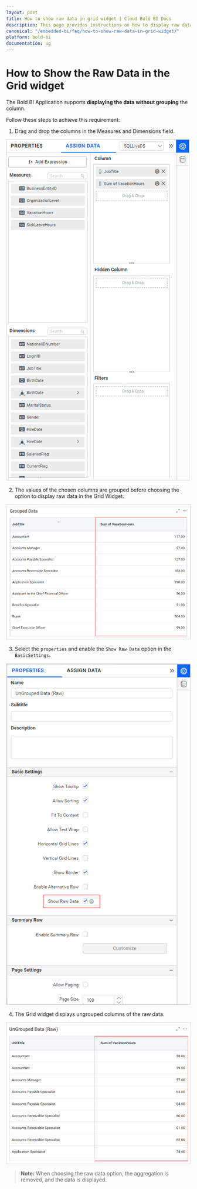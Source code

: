 ```yaml
---
layout: post
title: How to show raw data in grid widget | Cloud Bold BI Docs
description: This page provides instructions on how to display raw data in the grid widget of your Bold BI Cloud application without grouping the columns.
canonical: "/embedded-bi/faq/how-to-show-raw-data-in-grid-widget/"
platform: bold-bi
documentation: ug
---
```


# How to Show the Raw Data in the Grid widget

The Bold BI Application supports **displaying the data without grouping** the column. 

Follow these steps to achieve this requirement:

1. Drag and drop the columns in the Measures and Dimensions field.

![Drag and drop table in measure and dimention field](/static/assets/cloud/faq/images/drag-and-drop-columns.png)

2. The values of the chosen columns are grouped before choosing the option to display raw data in the Grid Widget.

![grouped columns in grid widget](/static/assets/cloud/faq/images/group-columns-in-grid-widget.png)

3. Select the `properties` and enable the `Show Raw Data` option in the `BasicSettings`.

![enable show data option](/static/assets/cloud/faq/images/enable-show-rawdata-option.png)

4. The Grid widget displays ungrouped columns of the raw data.

![ungrouped columns in grid widget](/static/assets/cloud/faq/images/ungrouped-columns.png)

>**Note:** When choosing the raw data option, the aggregation is removed, and the data is displayed.
